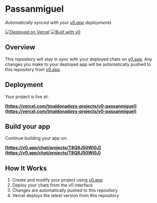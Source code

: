 # Passanmiguel

*Automatically synced with your [v0.app](https://v0.app) deployments*

[![Deployed on Vercel](https://img.shields.io/badge/Deployed%20on-Vercel-black?style=for-the-badge&logo=vercel)](https://vercel.com/tmaldonadoys-projects/v0-passanmiguel)
[![Built with v0](https://img.shields.io/badge/Built%20with-v0.app-black?style=for-the-badge)](https://v0.app/chat/projects/T8Q8J50Wi0J)

## Overview

This repository will stay in sync with your deployed chats on [v0.app](https://v0.app).
Any changes you make to your deployed app will be automatically pushed to this repository from [v0.app](https://v0.app).

## Deployment

Your project is live at:

**[https://vercel.com/tmaldonadoys-projects/v0-passanmiguel](https://vercel.com/tmaldonadoys-projects/v0-passanmiguel)**

## Build your app

Continue building your app on:

**[https://v0.app/chat/projects/T8Q8J50Wi0J](https://v0.app/chat/projects/T8Q8J50Wi0J)**

## How It Works

1. Create and modify your project using [v0.app](https://v0.app)
2. Deploy your chats from the v0 interface
3. Changes are automatically pushed to this repository
4. Vercel deploys the latest version from this repository
